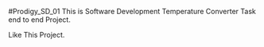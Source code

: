 #Prodigy_SD_01
This is Software Development Temperature Converter Task end to end Project.

Like This Project.
